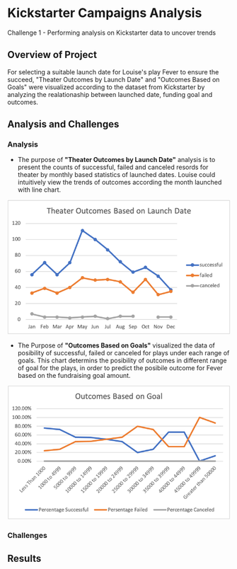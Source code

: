 # Kickstarter Campaigns Analysis
Challenge 1 - Performing analysis on Kickstarter data to uncover trends

## Overview of Project

For selecting a suitable launch date for Louise's play Fever to ensure the succeed, "Theater Outcomes by Launch Date" and "Outcomes Based on Goals" were visualized according to the dataset from Kickstarter by analyzing the realationaship between launched date, funding goal and outcomes.

## Analysis and Challenges

### Analysis
* The purpose of **"Theater Outcomes by Launch Date"** analysis is to present the counts of successful, failed and canceled resords for theater by monthly based statistics of launched dates. Louise could intuitively view the trends of outcomes according the month launched with line chart.

![Theater_Outcomes_vs_Launch](/Theater_Outcomes_vs_Launch.png)

* The Purpose of **"Outcomes Based on Goals"** visualized the data of posibility of successful, failed or canceled for plays under each range of goals.  This chart determins the posibility of outcomes in different range of goal for the plays, in order to predict the posibile outcome for Fever based on the fundraising goal amount.

![Outcomes_vs_Goals](/Outcomes_vs_Goals.png)

### Challenges


## Results



